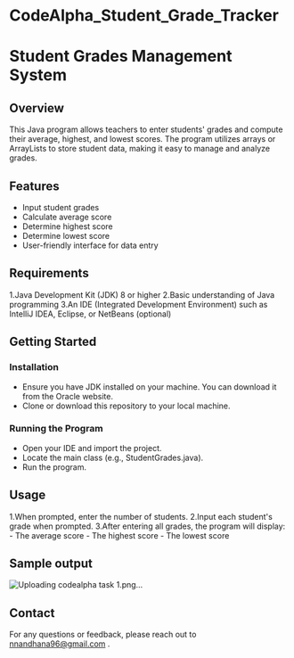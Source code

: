 # CodeAlpha_Student_Grade_Tracker

# Student Grades Management System

## Overview
This Java program allows teachers to enter students' grades and compute their average, highest, and lowest scores. The program utilizes arrays or ArrayLists to store student data, making it easy to manage and analyze grades.

## Features
 - Input student grades
 - Calculate average score
 - Determine highest score
 - Determine lowest score
 - User-friendly interface for data entry

## Requirements
 1.Java Development Kit (JDK) 8 or higher
 2.Basic understanding of Java programming
 3.An IDE (Integrated Development Environment) such as IntelliJ IDEA, Eclipse, or NetBeans (optional)

## Getting Started
### Installation
   - Ensure you have JDK installed on your machine. You can download it from the Oracle website.
   - Clone or download this repository to your local machine.
### Running the Program
   - Open your IDE and import the project.
   - Locate the main class (e.g., StudentGrades.java).
   - Run the program.

## Usage
 1.When prompted, enter the number of students.
 2.Input each student's grade when prompted.
 3.After entering all grades, the program will display:
      - The average score
      - The highest score
      - The lowest score

## Sample output
![Uploading codealpha task 1.png…]()

## Contact
For any questions or feedback, please reach out to nnandhana96@gmail.com .
